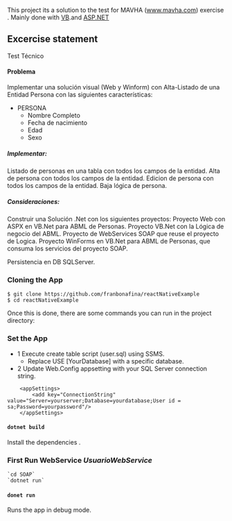 
This project its a solution to the test for MAVHA (www.mavha.com) exercise .
Mainly done with [VB]().and [ASP]()[.NET]()

## Excercise statement

Test Técnico

#### Problema
Implementar una solución visual (Web y Winform) con Alta-Listado  de una Entidad Persona con las siguientes características:
- PERSONA
	- Nombre Completo
	- Fecha de nacimiento
	- Edad
	- Sexo

##### Implementar:
Listado de personas en una tabla con todos los campos de la entidad.
Alta de persona con todos los campos de la entidad. 
Edicion de persona con todos los campos de la entidad. 
Baja lógica de persona.

##### Consideraciones:
Construir una Solución .Net con los siguientes proyectos:
Proyecto Web con ASPX en VB.Net para ABML de Personas.
Proyecto VB.Net con la Lógica de negocio del ABML.
Proyecto de WebServices SOAP que reuse el proyecto de Logica.
Proyecto WinForms en VB.Net para ABML de Personas, que consuma los servicios del proyecto SOAP.

Persistencia en DB SQLServer.


### Cloning the App

```
$ git clone https://github.com/franbonafina/reactNativeExample
$ cd reactNativeExample
```

Once this is done, there are some commands you can run in the project directory:

### Set the App
- 1 Execute create table script (user.sql) using SSMS.
	- Replace USE [YourDatabase] with a specific database.
- 2 Update Web.Config appsetting with your SQL Server connection string.
```
	<appSettings>
	    <add key="ConnectionString" value="Server=yourserver;Database=yourdatabase;User id = sa;Password=yourpassword"/>
	</appSettings>
```

#### `dotnet build`
Install the dependencies . 

### First Run WebService *UsuarioWebService*
	`cd SOAP`
 	`dotnet run`

#### `donet run`
Runs the app in debug mode.
